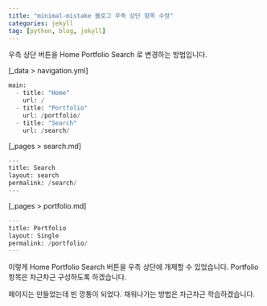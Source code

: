 ```yaml
---
title: "minimal-mistake 블로그 우측 상단 항목 수정" 
categories: jekyll
tag: [python, blog, jekyll]
---
```


우측 상단 버튼을 
  Home Portfolio Search 로 변경하는 방법입니다. 

[_data > navigation.yml]

```python
main:
  - title: "Home"
    url: /
  - title: "Portfolio"
    url: /portfolio/ 
  - title: "Search"
    url: /search/
```

[_pages > search.md]
```python
---
title: Search 
layout: search 
permalink: /search/
---
```

[_pages > portfolio.md]
```python
---
title: Portfolio
layout: Single
permalink: /portfolio/
---
```

이렇게 Home Portfolio Search 버튼을 우측 상단에 개제할 수 있었습니다.
Portfolio 항목은 차근차근 구성하도록 하겠습니다. 

페이지는 만들었는데 빈 깡통이 되었다. 채워나가는 방법은 차근차근 학습하겠습니다. 